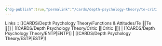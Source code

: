 ```yaml
---
{"dg-publish":true,"permalink":"/cards/depth-psychology-theory/te-critic/","created":"2023-01-05T12:04:45.814+01:00","updated":"2023-04-07T15:35:56.871+02:00"}
---
```


Links :: [[CARDS/Depth Psychology Theory/Functions & Attitudes/Te 🏹\|Te 🏹]] | [[CARDS/Depth Psychology Theory/Critic 🤔\|Critic 🤔]] | [[CARDS/Depth Psychology Theory/ENTP\|ENTP]] | [[CARDS/Depth Psychology Theory/ESTP\|ESTP]]
